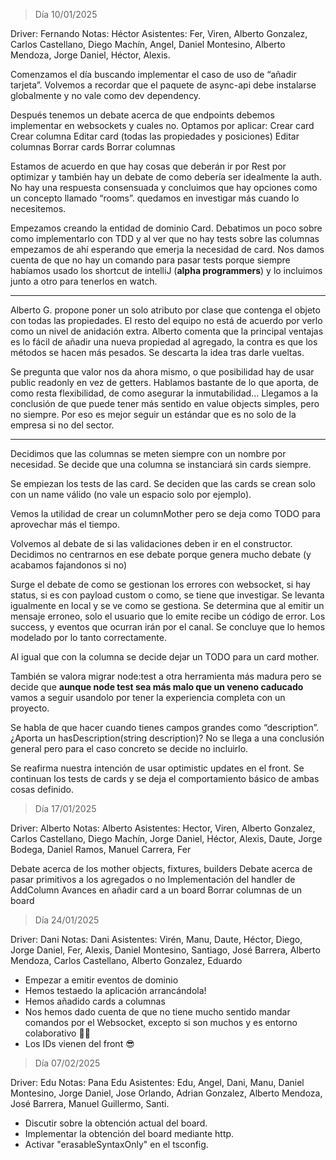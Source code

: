 > Día 10/01/2025

Driver: Fernando
Notas: Héctor
Asistentes: Fer, Viren, Alberto Gonzalez, Carlos Castellano, Diego Machín, Angel, Daniel Montesino, Alberto Mendoza, Jorge Daniel, Héctor, Alexis.

Comenzamos el día buscando implementar el caso de uso de “añadir tarjeta”. Volvemos a recordar que el paquete de async-api debe instalarse globalmente y no vale como dev dependency.

Después tenemos un debate acerca de que endpoints debemos implementar en websockets y cuales no. Optamos por aplicar:
Crear card
Crear columna
Editar card (todas las propiedades y posiciones)
Editar columnas
Borrar cards
Borrar columnas

Estamos de acuerdo en que hay cosas que deberán ir por Rest por optimizar y también hay un debate de como debería ser idealmente la auth. No hay una respuesta consensuada y concluimos que hay opciones como un concepto llamado “rooms”. quedamos en investigar más cuando lo necesitemos.

Empezamos creando la entidad de dominio Card. Debatimos un poco sobre como implementarlo con TDD y al ver que no hay tests sobre las columnas empezamos de ahí esperando que emerja la necesidad de card.
Nos damos cuenta de que no hay un comando para pasar tests porque siempre habíamos usado los shortcut de intelliJ (**alpha programmers**) y lo incluimos junto a otro para tenerlos en watch.

---

Alberto G. propone poner un solo atributo por clase que contenga el objeto con todas las propiedades. El resto del equipo no está de acuerdo por verlo como un nivel de anidación extra. Alberto comenta que la principal ventajas es lo fácil de añadir una nueva propiedad al agregado, la contra es que los métodos se hacen más pesados. Se descarta la idea tras darle vueltas.

Se pregunta que valor nos da ahora mismo, o que posibilidad hay de usar public readonly en vez de getters. Hablamos bastante de lo que aporta, de como resta flexibilidad, de como asegurar la inmutabilidad… Llegamos a la conclusión de que puede tener más sentido en value objects simples, pero no siempre. Por eso es mejor seguir un estándar que es no solo de la empresa si no del sector.

---

Decidimos que las columnas se meten siempre con un nombre por necesidad.
Se decide que una columna se instanciará sin cards siempre.

Se empiezan los tests de las card.
Se deciden que las cards se crean solo con un name válido (no vale un espacio solo por ejemplo).

Vemos la utilidad de crear un columnMother pero se deja como TODO para aprovechar más el tiempo.

Volvemos al debate de si las validaciones deben ir en el constructor. Decidimos no centrarnos en ese debate porque genera mucho debate (y acabamos fajandonos si no)

Surge el debate de como se gestionan los errores con websocket, si hay status, si es con payload custom o como, se tiene que investigar. Se levanta igualmente en local y se ve como se gestiona. Se determina que al emitir un mensaje erroneo, solo el usuario que lo emite recibe un código de error. Los success, y eventos que ocurran irán por el canal. Se concluye que lo hemos modelado por lo tanto correctamente.

Al igual que con la columna se decide dejar un TODO para un card mother.

También se valora migrar node:test a otra herramienta más madura pero se decide que **aunque node test sea más malo que un veneno caducado** vamos a seguir usandolo por tener la experiencia completa con un proyecto.

Se habla de que hacer cuando tienes campos grandes como “description”. ¿Aporta un hasDescription(string description)? No se llega a una conclusión general pero para el caso concreto se decide no incluirlo.

Se reafirma nuestra intención de usar optimistic updates en el front.
Se continuan los tests de cards y se deja el comportamiento básico de ambas cosas definido.

> Día 17/01/2025

Driver: Alberto
Notas: Alberto
Asistentes: Hector, Viren, Alberto Gonzalez, Carlos Castellano, Diego Machín, Jorge Daniel, Héctor, Alexis, Daute, Jorge Bodega, Daniel Ramos, Manuel Carrera, Fer

Debate acerca de los mother objects, fixtures, builders
Debate acerca de pasar primitivos a los agregados o no
Implementación del handler de AddColumn
Avances en añadir card a un board
Borrar columnas de un board

> Día 24/01/2025

Driver: Dani
Notas: Dani
Asistentes: Virén, Manu, Daute, Héctor, Diego, Jorge Daniel, Fer, Alexis, Daniel Montesino, Santiago, José Barrera, Alberto Mendoza, Carlos Castellano, Alberto Gonzalez, Eduardo

* Empezar a emitir eventos de dominio
* Hemos testaedo la aplicación arrancándola!
* Hemos añadido cards a columnas
* Nos hemos dado cuenta de que no tiene mucho sentido mandar comandos por el Websocket, excepto si son muchos y es entorno colaborativo 🤝🏽
* Los IDs vienen del front 😎

> Día 07/02/2025

Driver: Edu
Notas: Pana Edu
Asistentes: Edu, Angel, Dani, Manu, Daniel Montesino, Jorge Daniel, Jose Orlando, Adrian Gonzalez, Alberto Mendoza, 
José 
Barrera, Manuel Guillermo, Santi.

* Discutir sobre la obtención actual del board.
* Implementar la obtención del board mediante http.
* Activar "erasableSyntaxOnly" en el tsconfig.
